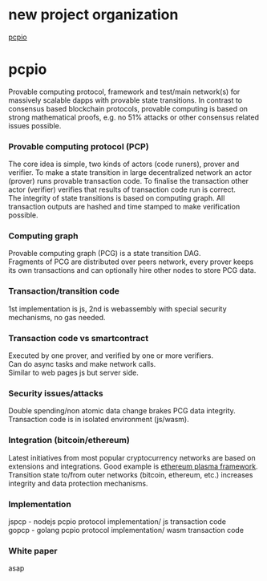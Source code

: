 # new project organization
[pcpio](https://github.com/pcpio)  

# pcpio
Provable computing protocol, framework and test/main network(s) for massively scalable dapps with provable state transitions. In contrast to consensus based blockchain protocols, provable computing is based on strong mathematical proofs, e.g. no 51% attacks or other consensus related issues possible.  

### Provable computing protocol (PCP)
The core idea is simple, two kinds of actors (code runers), prover and verifier. To make a state transition in large decentralized network an actor (prover) runs provable transaction code. To finalise the transaction other actor (verifier) verifies that results of transaction code run is correct.  
The integrity of state transitions is based on computing graph. All transaction outputs are hashed and time stamped to make verification possible.     

### Computing graph
Provable computing graph (PCG) is a state transition DAG.  
Fragments of PCG are distributed over peers network, every prover keeps its own transactions and can optionally hire other nodes to store PCG data.  

### Transaction/transition code
1st implementation is js, 2nd is webassembly with special security mechanisms, no gas needed.

### Transaction code vs smartcontract
Executed by one prover, and verified by one or more verifiers.  
Can do async tasks and make network calls.  
Similar to web pages js but server side.     

### Security issues/attacks
Double spending/non atomic data change brakes PCG data integrity.
Transaction code is in isolated environment (js/wasm).

### Integration (bitcoin/ethereum)
Latest initiatives from most popular cryptocurrency networks are based on extensions and integrations. Good example is [ethereum plasma framework](http://plasma.io/plasma.pdf).  
Transition state to/from outer networks (bitcoin, ethereum, etc.) increases integrity and data protection mechanisms.

### Implementation
jspcp - nodejs pcpio protocol implementation/ js transaction code  
gopcp - golang pcpio protocol implementation/ wasm transaction code  

### White paper
asap  

